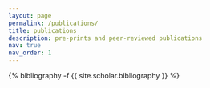 ```yaml
---
layout: page
permalink: /publications/
title: publications
description: pre-prints and peer-reviewed publications
nav: true
nav_order: 1
---
```

<!-- _pages/publications.md -->
<div class="publications">

{% bibliography -f {{ site.scholar.bibliography }} %}

</div>
